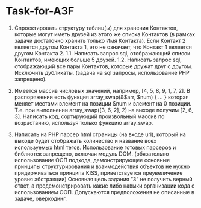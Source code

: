 # Task-for-A3F
1. Спроектировать структуру таблиц(ы) для хранения Контактов, которые могут иметь друзей из этого же списка Контактов (в рамках задачи достаточно хранить только Имя Контакта). Если Контакт 2 является другом Контакта 1, это не означает, что Контакт 1 является другом Контакта 2.
1.1. Написать запрос sql, отображающий список Контактов, имеющих больше 5 друзей.
1.2. Написать запрос sql, отображающий все пары Контактов, которые дружат друг с другом. Исключить дубликаты.
(задача на sql запросы, использование PHP запрещено).


2.  Имеется массив числовых значений, например, [4, 5, 8, 9, 1, 7, 2]. В распоряжении есть функция array_swap(&$arr, $num) { … } которая меняет местами элемент на позиции $num и элемент на 0 позиции. Т.е. при выполнении array_swap([3, 6, 2], 2) на выходе получим [2, 6, 3].
Написать код, сортирующий произвольный массив по возрастанию, используя только функцию array_swap.


3. Написать на PHP парсер html страницы (на входе url), который на выходе будет отображать количество и название всех используемых html тегов. Использование готовых парсеров и библиотек запрещено, включая модуль DOM.
(обязательно использование ООП подхода, демонстрирующее основные принципы структурирования и взаимодействия объектов
не нужно придерживаться принципа KISS, приветствуется преувеличение уровня абстракции)
Основная цель задания ”3” не получить верный ответ, а продемонстрировать какие либо навыки организации кода с использованием ООП. Допускаются предположения не описанные в задаче, оверкодинг.
